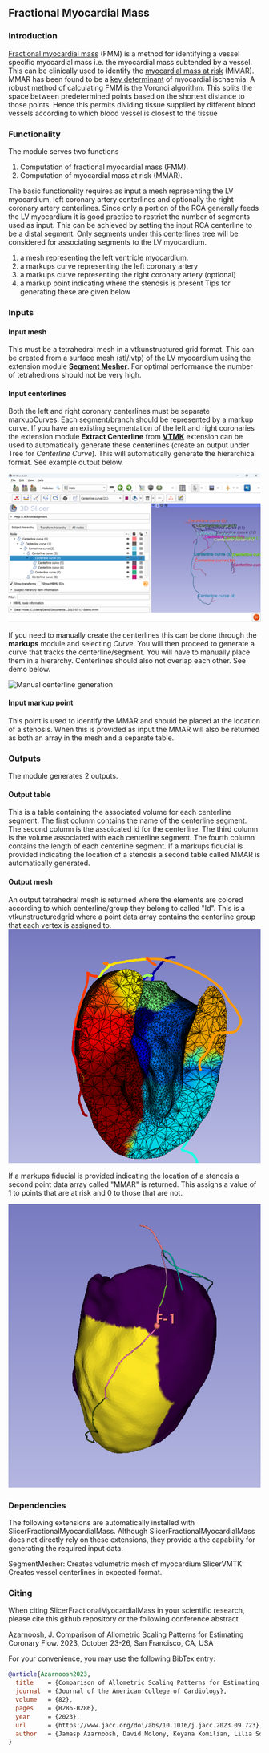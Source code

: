 ## Fractional Myocardial Mass
### Introduction
[Fractional myocardial mass](https://pubmed.ncbi.nlm.nih.gov/27423225/) (FMM) is a method for identifying a vessel specific myocardial mass i.e. the myocardial mass subtended by a vessel. This can be clinically used to identify the [myocardial mass at risk](https://pubmed.ncbi.nlm.nih.gov/25173626/) (MMAR). MMAR has been found to be a [key determinant](https://pubmed.ncbi.nlm.nih.gov/29361491/) of myocardial ischaemia. A robust method of calculating FMM is the Voronoi algorithm. This splits the space between predetermined points based on the shortest distance to those points. Hence this permits dividing tissue supplied by different blood vessels according to which blood vessel is closest to the tissue

### Functionality
The module serves two functions
1. Computation of fractional myocardial mass (FMM).
2. Computation of myocardial mass at risk (MMAR).

The basic functionality requires as input a mesh representing the LV myocardium, left coronary artery centerlines and optionally the right coronary artery centerlines. Since only a portion of the RCA generally feeds the LV myocardium it is good practice to restrict the number of segments used as input. This can be achieved by setting the input RCA centerline to be a distal segment. Only segments under this centerlines tree will be considered for associating segments to the LV myocardium.

1. a mesh representing the left ventricle myocardium.
2. a markups curve representing the left coronary artery
3. a markups curve representing the right coronary artery (optional)
4. a markup point indicating where the stenosis is present
Tips for generating these are given below

### Inputs

#### Input mesh
This must be a tetrahedral mesh in a vtkunstructured grid format. This can be created from a surface mesh (stl/.vtp) of the LV myocardium using the extension module [**Segment Mesher**](https://github.com/lassoan/SlicerSegmentMesher). For optimal performance the number of tetrahedrons should not be very high.

#### Input centerlines
Both the left and right coronary centerlines must be separate markupCurves. Each segment/branch should be represented by a markup curve. If you have an existing segmentation of the left and right coronaries the extension module **Extract Centerline** from [**VTMK**](https://github.com/vmtk/SlicerExtension-VMTK) extension can be used to automatically generate these centerlines (create an output under Tree for *Centerline Curve*). This will automatically generate the hierarchical format. See example output below.

![Centerline hierarchy](Media/hierarchy.png)

If you need to manually create the centerlines this can be done through the **markups** module and selecting *Curve*. You will then proceed to generate a curve that tracks the centerline/segment. You will have to manually place them in a hierarchy. Centerlines should also not overlap each other. See demo below.

![Manual centerline generation](Media/Manual_centerline.gif)

#### Input markup point
This point is used to identify the MMAR and should be placed at the location of a stenosis. When this is provided as input the MMAR will also be returned as both an array in the mesh and a separate table.

### Outputs
The module generates 2 outputs.

#### Output table
This is a table containing the associated volume for each centerline segment. The first colunm contains the name of the centerline segment. The second column is the assoicated id for the centerline. The third column is the volume associated with each centerline segment. The fourth column contains the length of each centerline segment. If a markups fiducial is provided indicating the location of a stenosis a second table called MMAR is automatically generated.


#### Output mesh
An output tetrahedral mesh is returned where the elements are colored according to which centerline/group they belong to called "Id". This is a vtkunstructuredgrid where a point data array contains the centerline group that each vertex is assigned to.
![Volumetric Mesh with Ids](Media/Mesh.png)

If a markups fiducial is provided indicating the location of a stenosis a second point data array called "MMAR" is returned. This assigns a value of 1 to points that are at risk and 0 to those that are not.

![Volumetric Mesh with MMAR](Media/MMAR.png)

### Dependencies
The following extensions are automatically installed with SlicerFractionalMyocardialMass. Although SlicerFractionalMyocardialMass does not directly rely on these extensions, they provide a the capability for generating the required input data.

SegmentMesher: Creates volumetric mesh of myocardium
SlicerVMTK: Creates vessel centerlines in expected format.

### Citing
When citing SlicerFractionalMyocardialMass in your scientific research, please cite this github repository or the following conference abstract

Azarnoosh, J. Comparison of Allometric Scaling Patterns for Estimating Coronary Flow. 2023, October 23-26, San Francisco, CA, USA 

For your convenience, you may use the following BibTex entry:

```bibtex
@article{Azarnoosh2023,
  title    = {Comparison of Allometric Scaling Patterns for Estimating Coronary Flow},
  journal  = {Journal of the American College of Cardiology},
  volume   = {82},
  pages    = {B286-B286},
  year     = {2023},
  url      = {https://www.jacc.org/doi/abs/10.1016/j.jacc.2023.09.723},
  author   = {Jamasp Azarnoosh, David Molony, Keyana Komilian, Lilia Soriano, Alexander Dornback, Sahar Jalal, Benjamin Lee, Simon Dunham, Fay Lin, and Habib Samady},
}

```